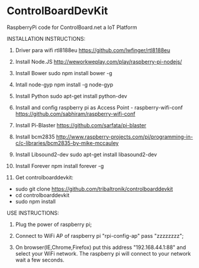 # ControlBoardDevKit
RaspberryPi code for ControlBoard.net a IoT Platform



INSTALLATION INSTRUCTIONS:


1) Driver para wifi rtl8188eu 
https://github.com/lwfinger/rtl8188eu

2) Install Node.JS
http://weworkweplay.com/play/raspberry-pi-nodejs/

3) Install Bower
sudo npm install bower -g

4) Intall node-gyp
npm install -g node-gyp

5) Install Python
sudo apt-get install python-dev

6) Install and config raspberry pi as Access Point - raspberry-wifi-conf
https://github.com/sabhiram/raspberry-wifi-conf

7) Install Pi-Blaster
https://github.com/sarfata/pi-blaster

8) Install bcm2835
http://www.raspberry-projects.com/pi/programming-in-c/c-libraries/bcm2835-by-mike-mccauley

9) Install Libsound2-dev
sudo apt-get install libasound2-dev

10) Install Forever
npm install forever -g


11) Get controlboarddevkit:
- sudo git clone https://github.com/tribaltronik/controlboarddevkit
- cd controlboarddevkit
- sudo npm install


USE INSTRUCTIONS:

1) Plug the power of raspberry pi;

2) Connect to WiFi AP of raspberry pi "rpi-config-ap" pass "zzzzzzzz";

3) On browser(IE,Chrome,Firefox) put this address "192.168.44.1:88" and select your WiFi network. The raspberry pi will connect to your network wait a few seconds.

